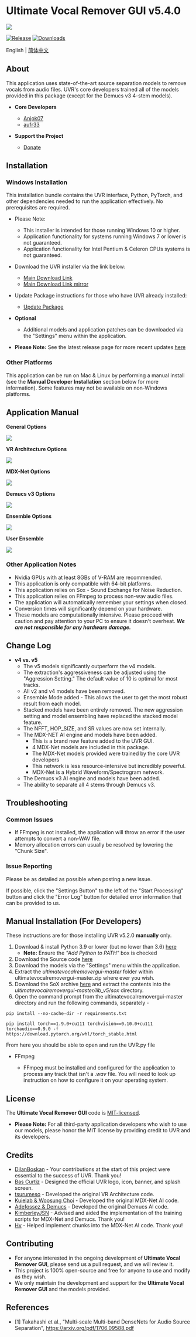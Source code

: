# Ultimate Vocal Remover GUI v5.4.0
<img src="https://raw.githubusercontent.com/Anjok07/ultimatevocalremovergui/master/img/UVR_v54.png?raw=true" />

[![Release](https://img.shields.io/github/release/anjok07/ultimatevocalremovergui.svg)](https://github.com/anjok07/ultimatevocalremovergui/releases/latest)
[![Downloads](https://img.shields.io/github/downloads/anjok07/ultimatevocalremovergui/total.svg)](https://github.com/anjok07/ultimatevocalremovergui/releases)

English | [简体中文](README_zh_CN.md)

## About

This application uses state-of-the-art source separation models to remove vocals from audio files. UVR's core developers trained all of the models provided in this package (except for the Demucs v3 4-stem models).

- **Core Developers**
    - [Anjok07](https://github.com/anjok07)
    - [aufr33](https://github.com/aufr33)

- **Support the Project**
    - [Donate](https://www.buymeacoffee.com/uvr5)

## Installation

### Windows Installation

This installation bundle contains the UVR interface, Python, PyTorch, and other dependencies needed to run the application effectively. No prerequisites are required.

- Please Note:
    - This installer is intended for those running Windows 10 or higher. 
    - Application functionality for systems running Windows 7 or lower is not guaranteed.
    - Application functionality for Intel Pentium & Celeron CPUs systems is not guaranteed.

- Download the UVR installer via the link below:
    - [Main Download Link](https://uvr.uvr.workers.dev/UVR_v5.4.0_setup.exe)
    - [Main Download Link mirror](https://www.mediafire.com/file/7ugm0lo8sec7rwr/UVR_v5.4.0_setup.exe)
- Update Package instructions for those who have UVR already installed:
    - [Update Package](https://github.com/Anjok07/ultimatevocalremovergui/releases/download/v5.4.0/UVR_v5.4_Update_Package.exe)
- **Optional**
    - Additional models and application patches can be downloaded via the "Settings" menu within the application.

- **Please Note:** See the latest release page for more recent updates [here](https://github.com/Anjok07/ultimatevocalremovergui/releases/tag/v5.4.0)

### Other Platforms

This application can be run on Mac & Linux by performing a manual install (see the **Manual Developer Installation** section below for more information). Some features may not be available on non-Windows platforms.

## Application Manual

**General Options**

<img src="https://github.com/Anjok07/ultimatevocalremovergui/blob/master/img/gen_opt.png?raw=true" />

**VR Architecture Options**

<img src="https://github.com/Anjok07/ultimatevocalremovergui/blob/master/img/vr_opt.png?raw=true" />

**MDX-Net Options**

<img src="https://github.com/Anjok07/ultimatevocalremovergui/blob/master/img/mdx_opt.png?raw=true" />

**Demucs v3 Options**

<img src="https://github.com/Anjok07/ultimatevocalremovergui/blob/master/img/demucs_opt.png?raw=true" />

**Ensemble Options**

<img src="https://github.com/Anjok07/ultimatevocalremovergui/blob/master/img/ense_opt.png?raw=true" />

**User Ensemble**

<img src="https://github.com/Anjok07/ultimatevocalremovergui/blob/master/img/user_ens_opt.png?raw=true" />

### Other Application Notes

- Nvidia GPUs with at least 8GBs of V-RAM are recommended.
- This application is only compatible with 64-bit platforms. 
- This application relies on Sox - Sound Exchange for Noise Reduction.
- This application relies on FFmpeg to process non-wav audio files.
- The application will automatically remember your settings when closed.
- Conversion times will significantly depend on your hardware. 
- These models are computationally intensive. Please proceed with caution and pay attention to your PC to ensure it doesn't overheat. ***We are not responsible for any hardware damage.***

## Change Log

- **v4 vs. v5**
   - The v5 models significantly outperform the v4 models.
   - The extraction's aggressiveness can be adjusted using the "Aggression Setting." The default value of 10 is optimal for most tracks.
   - All v2 and v4 models have been removed.
   - Ensemble Mode added - This allows the user to get the most robust result from each model.
   - Stacked models have been entirely removed.
     The new aggression setting and model ensembling have replaced the stacked model feature.
   - The NFFT, HOP_SIZE, and SR values are now set internally.
   - The MDX-NET AI engine and models have been added.
     - This is a brand new feature added to the UVR GUI. 
     - 4 MDX-Net models are included in this package.
     - The MDX-Net models provided were trained by the core UVR developers
     - This network is less resource-intensive but incredibly powerful.
     - MDX-Net is a Hybrid Waveform/Spectrogram network.
   - The Demucs v3 AI engine and models have been added.
   - The ability to separate all 4 stems through Demucs v3.

## Troubleshooting

### Common Issues

- If FFmpeg is not installed, the application will throw an error if the user attempts to convert a non-WAV file.
- Memory allocation errors can usually be resolved by lowering the "Chunk Size".

### Issue Reporting

Please be as detailed as possible when posting a new issue. 

If possible, click the "Settings Button" to the left of the "Start Processing" button and click the "Error Log" button for detailed error information that can be provided to us.

## Manual Installation (For Developers)

These instructions are for those installing UVR v5.2.0 **manually** only.

1. Download & install Python 3.9 or lower (but no lower than 3.6) [here](https://www.python.org/downloads/)
    - **Note:** Ensure the *"Add Python to PATH"* box is checked
2. Download the Source code [here](https://github.com/Anjok07/ultimatevocalremovergui/archive/refs/heads/master.zip)
3. Download the models via the "Settings" menu within the application.
4. Extract the *ultimatevocalremovergui-master* folder within ultimatevocalremovergui-master.zip where ever you wish.
5. Download the SoX archive [here](https://sourceforge.net/projects/sox/files/sox/14.4.2/sox-14.4.2-win32.zip/download) and extract the contents into the *ultimatevocalremovergui-master/lib_v5/sox* directory.
6. Open the command prompt from the ultimatevocalremovergui-master directory and run the following commands, separately - 

```
pip install --no-cache-dir -r requirements.txt
```
```
pip install torch==1.9.0+cu111 torchvision==0.10.0+cu111 torchaudio==0.9.0 -f https://download.pytorch.org/whl/torch_stable.html
```

From here you should be able to open and run the UVR.py file

- FFmpeg 

    - FFmpeg must be installed and configured for the application to process any track that isn't a *.wav* file. You will need to look up instruction on how to configure it on your operating system.

## License

The **Ultimate Vocal Remover GUI** code is [MIT-licensed](LICENSE). 

- **Please Note:** For all third-party application developers who wish to use our models, please honor the MIT license by providing credit to UVR and its developers.

## Credits

- [DilanBoskan](https://github.com/DilanBoskan) - Your contributions at the start of this project were essential to the success of UVR. Thank you!
- [Bas Curtiz](https://www.youtube.com/user/bascurtiz) - Designed the official UVR logo, icon, banner, and splash screen.
- [tsurumeso](https://github.com/tsurumeso) - Developed the original VR Architecture code. 
- [Kuielab & Woosung Choi](https://github.com/kuielab) - Developed the original MDX-Net AI code. 
- [Adefossez & Demucs](https://github.com/facebookresearch/demucs) - Developed the original Demucs AI code. 
- [KimberleyJSN](https://github.com/KimberleyJensen) - Advised and aided the implementation of the training scripts for MDX-Net and Demucs. Thank you!
- [Hv](https://github.com/NaJeongMo/Colab-for-MDX_B) - Helped implement chunks into the MDX-Net AI code. Thank you!

## Contributing

- For anyone interested in the ongoing development of **Ultimate Vocal Remover GUI**, please send us a pull request, and we will review it. 
- This project is 100% open-source and free for anyone to use and modify as they wish. 
- We only maintain the development and support for the **Ultimate Vocal Remover GUI** and the models provided. 

## References
- [1] Takahashi et al., "Multi-scale Multi-band DenseNets for Audio Source Separation", https://arxiv.org/pdf/1706.09588.pdf
